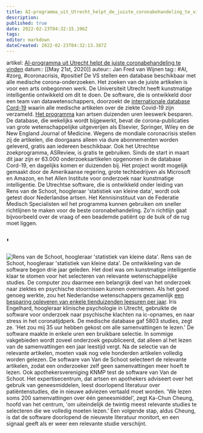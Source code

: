 ```yaml
---
title: AI-programma_uit_Utrecht_helpt_de_juiste_coronabehandeling_te_vinden
description: 
published: true
date: 2022-02-23T04:32:15.196Z
tags: 
editor: markdown
dateCreated: 2022-02-23T04:32:13.387Z
---
```


 artikel: [AI-programma uit Utrecht helpt de juiste coronabehandeling te vinden](https://fd.nl/ondernemen/1345230/ai-programma-uit-utrecht-helpt-de-juiste-coronabehandeling-te-vinden)
 datum:: [[May 21st, 2020]]
 auteur:: Jan Fred van Wijnen
 tag:: #AI, #zorg, #coronacrisis, #positief
 De VS stellen een database beschikbaar met alle medische corona-onderzoeken.
 Het zoeken van de juiste artikelen is voor een arts onbegonnen werk.
 De Universiteit Utrecht heeft kunstmatige intelligentie ontwikkeld om dit te doen.
 De software, die is ontwikkeld door een team van datawetenschappers, doorzoekt de [internationale database Cord-19](https://www.semanticscholar.org/cord19) waarin alle medische artikelen over de ziekte Covid-19 zijn verzameld. [Het programma](https://asreview.nl/) kan artsen duizenden uren leeswerk besparen.
 De database, die wekelijks wordt bijgewerkt, bevat de corona-publicaties van grote wetenschappelijke uitgeverijen als Elsevier, Springer, Wiley en de New England Journal of Medicine. Wegens de mondiale coronacrisis stellen zij de artikelen, die doorgaans alleen via dure abonnementen worden geleverd, gratis aan iedereen beschikbaar. Ook het Utrechtse zoekprogramma, ASReview, is gratis te gebruiken.
 Sinds de start in maart dit jaar zijn er 63.000 onderzoeksartikelen opgenomen in de database Cord-19, en dagelijks komen er duizenden bij. Het project wordt mogelijk gemaakt door de Amerikaanse regering, grote techbedrijven als Microsoft en Amazon, en het Allen Institute voor onderzoek naar kunstmatige intelligentie.
 De Utrechtse software, die is ontwikkeld onder leiding van Rens van de Schoot, hoogleraar 'statistiek van kleine data', wordt ook getest door Nederlandse artsen. Het Kennisinstituut van de Federatie Medisch Specialisten wil het programma kunnen gebruiken om sneller richtlijnen te maken voor de beste coronabehandeling. Zo'n richtlijn gaat bijvoorbeeld over de vraag of een beademde patiënt op de buik of de rug moet liggen.
 ## '
 ![Rens van de Schoot, hoogleraar 'statistiek van kleine data'.](https://images.fd.nl/IpdSM16ernfp68LH2Gz4C-t4T-U.jpg?auto=format&q=45&cs=tinysrgb&w=1280)
 Rens van de Schoot, hoogleraar 'statistiek van kleine data'.
 De ontwikkeling van de software begon drie jaar geleden. Het doel was om kunstmatige intelligentie klaar te stomen voor het selecteren van relevante wetenschappelijke studies. De computer zou daarmee een belangrijk deel van het onderzoek naar ziektes en psychische stoornissen kunnen overnemen. Als het goed genoeg werkte, zou het Nederlandse wetenschappers gezamenlijk [een besparing opleveren van enkele tienduizenden leesuren per jaar](https://fd.nl/ondernemen/1282692/software-bespaart-wetenschappers-duizenden-uren-lezen-per-jaar).
 Iris Engelhard, hoogleraar klinische psychologie in Utrecht, gebruikte de software voor onderzoek naar psychische klachten na ic-opnames, en naar stress in het coronatijdperk. De medische database gaf 5803 studies, zegt ze. 'Het zou mij 35 uur hebben gekost om alle samenvattingen te lezen.' De software maakte in enkele uren een bruikbare selectie.
 In sommige vakgebieden wordt zoveel onderzoek gepubliceerd, dat alleen al het lezen van de samenvattingen een jaar leestijd vergt. Na de selectie van de relevante artikelen, moeten vaak nog vele honderden artikelen volledig worden gelezen. De software van Van de Schoot selecteert de relevante artikelen, zodat een onderzoeker zelf geen samenvattingen meer hoeft te lezen.
 Ook apothekersvereniging KNMP test de software van Van de Schoot. Het expertisecentrum, dat artsen en apothekers adviseert over het gebruik van geneesmiddelen, leest doorlopend literatuur over patiëntenstudies, die in nieuwe adviezen vertaald moet worden. 'We lezen soms 200 samenvattingen over één geneesmiddel', zegt Ka-Chun Cheung, hoofd van het centrum, 'om uiteindelijk de twintig meest relevante studies te selecteren die we volledig moeten lezen.'
 Een volgende stap, aldus Cheung, is dat de software doorlopend de nieuwste literatuur monitort, en een signaal geeft als er weer een relevante studie verschijnt.
